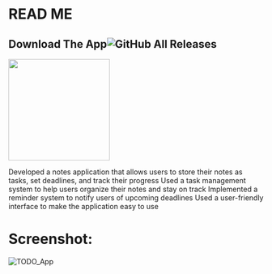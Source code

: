 # READ ME
## Download The App![GitHub All Releases](https://img.shields.io/github/downloads/HusseinMohamed99/TO-DO/total?color=green)
<a href="https://github.com/HusseinMohamed99/TO-DO/releases/download/v2.0.0/TO.DO.apk"><img src="https://playerzon.com/asset/download.png" width="200"></img></a>

Developed a notes application that allows users to store their notes as tasks, set deadlines, and track their progress
Used a task management system to help users organize their notes and stay on track
Implemented a reminder system to notify users of upcoming deadlines
Used a user-friendly interface to make the application easy to use

# Screenshot:

![TODO_App](https://user-images.githubusercontent.com/84459939/189492563-a9be39f7-04c9-46cd-bed2-e2d97e00f375.png)
